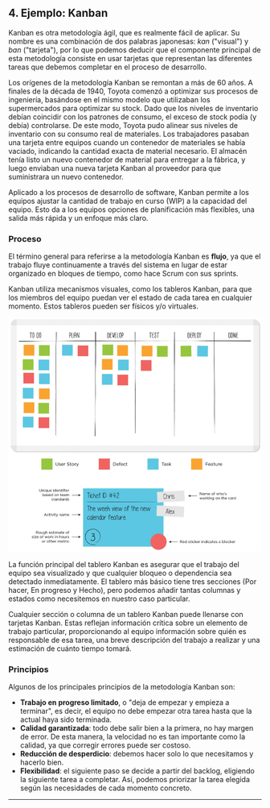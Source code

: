## 4. Ejemplo: Kanban

Kanban es otra metodología ágil, que es realmente fácil de aplicar. Su nombre es una combinación de dos palabras japonesas: *kan* ("visual") y *ban* ("tarjeta"), por lo que podemos deducir que el componente principal de esta metodología consiste en usar tarjetas que representan las diferentes tareas que debemos completar en el proceso de desarrollo.

Los orígenes de la metodología Kanban se remontan a más de 60 años. A finales de la década de 1940, Toyota comenzó a optimizar sus procesos de ingeniería, basándose en el mismo modelo que utilizaban los supermercados para optimizar su stock. Dado que los niveles de inventario debían coincidir con los patrones de consumo, el exceso de stock podía (y debía) controlarse. De este modo, Toyota pudo alinear sus niveles de inventario con su consumo real de materiales. Los trabajadores pasaban una tarjeta entre equipos cuando un contenedor de materiales se había vaciado, indicando la cantidad exacta de material necesario. El almacén tenía listo un nuevo contenedor de material para entregar a la fábrica, y luego enviaban una nueva tarjeta Kanban al proveedor para que suministrara un nuevo contenedor.

Aplicado a los procesos de desarrollo de software, Kanban permite a los equipos ajustar la cantidad de trabajo en curso (WIP) a la capacidad del equipo. Esto da a los equipos opciones de planificación más flexibles, una salida más rápida y un enfoque más claro.

### **Proceso**

El término general para referirse a la metodología Kanban es **flujo**, ya que el trabajo fluye continuamente a través del sistema en lugar de estar organizado en bloques de tiempo, como hace Scrum con sus sprints.

Kanban utiliza mecanismos visuales, como los tableros Kanban, para que los miembros del equipo puedan ver el estado de cada tarea en cualquier momento. Estos tableros pueden ser físicos y/o virtuales.

<p align="center">
  <img src=kanban_board.png"
</p>

La función principal del tablero Kanban es asegurar que el trabajo del equipo sea visualizado y que cualquier bloqueo o dependencia sea detectado inmediatamente. El tablero más básico tiene tres secciones (Por hacer, En progreso y Hecho), pero podemos añadir tantas columnas y estados como necesitemos en nuestro caso particular.

Cualquier sección o columna de un tablero Kanban puede llenarse con tarjetas Kanban. Estas reflejan información crítica sobre un elemento de trabajo particular, proporcionando al equipo información sobre quién es responsable de esa tarea, una breve descripción del trabajo a realizar y una estimación de cuánto tiempo tomará.

### **Principios**

Algunos de los principales principios de la metodología Kanban son:

- **Trabajo en progreso limitado**, o "deja de empezar y empieza a terminar", es decir, el equipo no debe empezar otra tarea hasta que la actual haya sido terminada.
- **Calidad garantizada**: todo debe salir bien a la primera, no hay margen de error. De esta manera, la velocidad no es tan importante como la calidad, ya que corregir errores puede ser costoso.
- **Reducción de desperdicio**: debemos hacer solo lo que necesitamos y hacerlo bien.
- **Flexibilidad**: el siguiente paso se decide a partir del backlog, eligiendo la siguiente tarea a completar. Así, podemos priorizar la tarea elegida según las necesidades de cada momento concreto.

---
